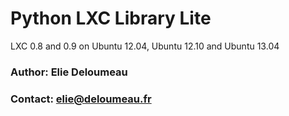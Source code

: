 # Python LXC Library Lite

 LXC 0.8 and 0.9 on Ubuntu 12.04, Ubuntu 12.10 and Ubuntu 13.04

### Author: Elie Deloumeau
### Contact: elie@deloumeau.fr